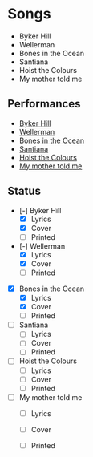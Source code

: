 # Songs

* Byker Hill
* Wellerman
* Bones in the Ocean
* Santiana
* Hoist the Colours
* My mother told me

## Performances

* [Byker Hill](https://www.youtube.com/watch?v=ejsOuhpM2NQ)
* [Wellerman](https://www.youtube.com/watch?v=qP-7GNoDJ5c)
* [Bones in the Ocean](https://www.youtube.com/watch?v=Qy_B6-seDqY)
* [Santiana](https://www.youtube.com/watch?v=oWx7O9bUnMg)
* [Hoist the Colours](https://www.youtube.com/watch?v=-7LnKnDg8TI)
* [My mother told me](https://www.youtube.com/watch?v=2iUmoxYrIsE)

## Status

- [-] Byker Hill
  - [X] Lyrics
  - [X] Cover
  - [ ] Printed
- [-] Wellerman
  - [X] Lyrics
  - [X] Cover
  - [ ] Printed
- [X] Bones in the Ocean
  - [X] Lyrics
  - [X] Cover
  - [ ] Printed
- [ ] Santiana
  - [ ] Lyrics
  - [ ] Cover
  - [ ] Printed
- [ ] Hoist the Colours
  - [ ] Lyrics
  - [ ] Cover
  - [ ] Printed
- [ ] My mother told me
  - [ ] Lyrics
  - [ ] Cover
  - [ ] Printed



